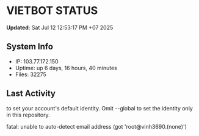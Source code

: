 # VIETBOT STATUS
**Updated**: Sat Jul 12 12:53:17 PM +07 2025

## System Info
- IP: 103.77.172.150
- Uptime: up 6 days, 16 hours, 40 minutes
- Files: 32275

## Last Activity

to set your account's default identity.
Omit --global to set the identity only in this repository.

fatal: unable to auto-detect email address (got 'root@vinh3690.(none)')
